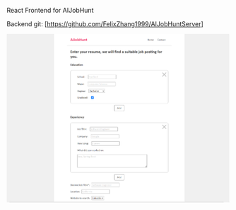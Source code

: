 React Frontend for AIJobHunt

Backend git: [https://github.com/FelixZhang1999/AIJobHuntServer]

![Website capture](https://github.com/FelixZhang1999/AIJobHuntClient/blob/master/src/assets/AIJobHuntCapture.PNG)

